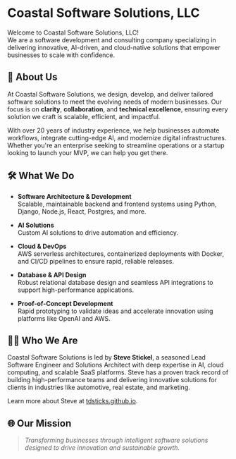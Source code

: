 # Coastal Software Solutions, LLC

Welcome to Coastal Software Solutions, LLC!  
We are a software development and consulting company specializing in delivering innovative, AI-driven, and cloud-native solutions that empower businesses to scale with confidence.

## 🚀 About Us
At Coastal Software Solutions, we design, develop, and deliver tailored software solutions to meet the evolving needs of modern businesses. Our focus is on **clarity**, **collaboration**, and **technical excellence**, ensuring every solution we craft is scalable, efficient, and impactful.

With over 20 years of industry experience, we help businesses automate workflows, integrate cutting-edge AI, and modernize digital infrastructures. Whether you're an enterprise seeking to streamline operations or a startup looking to launch your MVP, we can help you get there.

## 🛠️ What We Do
- **Software Architecture & Development**  
  Scalable, maintainable backend and frontend systems using Python, Django, Node.js, React, Postgres, and more.

- **AI Solutions**  
  Custom AI solutions to drive automation and efficiency.

- **Cloud & DevOps**  
  AWS serverless architectures, containerized deployments with Docker, and CI/CD pipelines to ensure rapid, reliable releases.

- **Database & API Design**  
  Robust relational database design and seamless API integrations to support high-performance applications.

- **Proof-of-Concept Development**  
  Rapid prototyping to validate ideas and accelerate innovation using platforms like OpenAI and AWS.

## 👨‍💻 Who We Are
Coastal Software Solutions is led by **Steve Stickel**, a seasoned Lead Software Engineer and Solutions Architect with deep expertise in AI, cloud computing, and scalable SaaS platforms. Steve has a proven track record of building high-performance teams and delivering innovative solutions for clients in industries like automotive, real estate, and marketing.

Learn more about Steve at [tdsticks.github.io](https://tdsticks.github.io).

## 🌐 Our Mission
> *Transforming businesses through intelligent software solutions designed to drive innovation and sustainable growth.*
